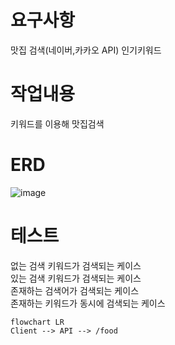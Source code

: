 # 요구사항
맛집 검색(네이버,카카오 API)
인기키워드
 
# 작업내용
키워드를 이용해 맛집검색

# ERD
![image](https://github.com/MyoungSoo7/cicd/assets/13523622/c787163c-cb91-40b1-b8be-c1c4574d293a)


# 테스트
없는 검색 키워드가 검색되는 케이스 <br>
있는 검색 키워드가 검색되는 케이스<br>
존재하는 검색어가 검색되는 케이스<br>
존재하는 키워드가 동시에 검색되는 케이스<br>


```mermaid
flowchart LR
Client --> API --> /food
```
